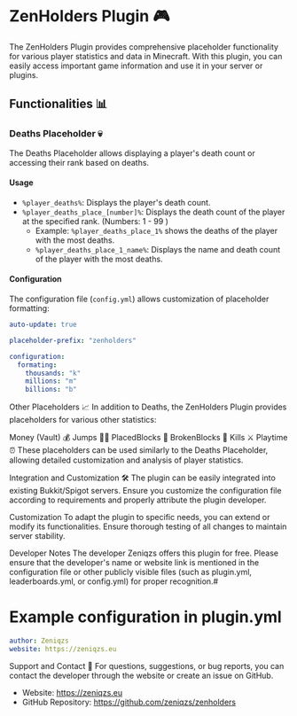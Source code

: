 # ZenHolders Plugin 🎮

The ZenHolders Plugin provides comprehensive placeholder functionality for various player statistics and data in Minecraft. With this plugin, you can easily access important game information and use it in your server or plugins.

## Functionalities 📊

### Deaths Placeholder 💀

The Deaths Placeholder allows displaying a player's death count or accessing their rank based on deaths.

#### Usage

- `%player_deaths%`: Displays the player's death count.
- `%player_deaths_place_[number]%`: Displays the death count of the player at the specified rank. (Numbers: 1 - 99 )
  - Example: `%player_deaths_place_1%` shows the deaths of the player with the most deaths.
  - `%player_deaths_place_1_name%`: Displays the name and death count of the player with the most deaths.

#### Configuration

The configuration file (`config.yml`) allows customization of placeholder formatting:

```yaml
auto-update: true

placeholder-prefix: "zenholders"

configuration:
  formating:
    thousands: "k"
    millions: "m"
    billions: "b"
```

Other Placeholders 📈
In addition to Deaths, the ZenHolders Plugin provides placeholders for various other statistics:

Money (Vault) 💰
Jumps 🏃‍♂️
PlacedBlocks 🧱
BrokenBlocks 🔨
Kills ⚔️
Playtime ⏰
These placeholders can be used similarly to the Deaths Placeholder, allowing detailed customization and analysis of player statistics.

Integration and Customization 🛠️
The plugin can be easily integrated into existing Bukkit/Spigot servers. Ensure you customize the configuration file according to requirements and properly attribute the plugin developer.

Customization
To adapt the plugin to specific needs, you can extend or modify its functionalities. Ensure thorough testing of all changes to maintain server stability.

Developer Notes
The developer Zeniqzs offers this plugin for free. Please ensure that the developer's name or website link is mentioned in the configuration file or other publicly visible files (such as plugin.yml, leaderboards.yml, or config.yml) for proper recognition.#

# Example configuration in plugin.yml
```yaml
author: Zeniqzs
website: https://zeniqzs.eu
```

Support and Contact 📧
For questions, suggestions, or bug reports, you can contact the developer through the website or create an issue on GitHub.

- Website: https://zeniqzs.eu
- GitHub Repository: https://github.com/zeniqzs/zenholders
